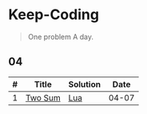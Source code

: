 # Keep-Coding
> One problem A day.


## 04

|#|Title|Solution|Date|
|-------|-------|------|-------|
|1|[Two Sum](https://leetcode.com/problems/two-sum/)|[Lua](./2020/1.lua)|04-07|
